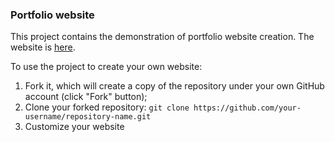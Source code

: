 ### Portfolio website 

This project contains the demonstration of portfolio website creation. The website is [here](https://pr9vina.github.io/portfolio_demo/).

To use the project to create your own website:
1. Fork it, which will create a copy of the repository under your own GitHub account (click "Fork" button);
2. Clone your forked repository: `git clone https://github.com/your-username/repository-name.git`
3. Customize your website
